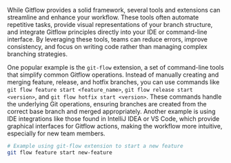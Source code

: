 While Gitflow provides a solid framework, several tools and extensions can streamline and enhance your workflow. These tools often automate repetitive tasks, provide visual representations of your branch structure, and integrate Gitflow principles directly into your IDE or command-line interface. By leveraging these tools, teams can reduce errors, improve consistency, and focus on writing code rather than managing complex branching strategies.

One popular example is the `git-flow` extension, a set of command-line tools that simplify common Gitflow operations. Instead of manually creating and merging feature, release, and hotfix branches, you can use commands like `git flow feature start <feature_name>`, `git flow release start <version>`, and `git flow hotfix start <version>`. These commands handle the underlying Git operations, ensuring branches are created from the correct base branch and merged appropriately. Another example is using IDE integrations like those found in IntelliJ IDEA or VS Code, which provide graphical interfaces for Gitflow actions, making the workflow more intuitive, especially for new team members.

```bash
# Example using git-flow extension to start a new feature
git flow feature start new-feature
```